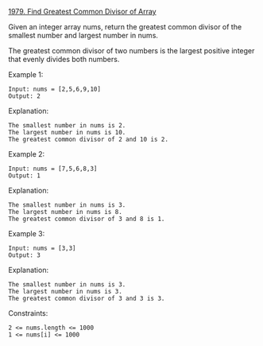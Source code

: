 [1979. Find Greatest Common Divisor of Array](https://leetcode.com/problems/find-greatest-common-divisor-of-array/)

Given an integer array nums, return the greatest common divisor of the smallest number and largest number in nums.

The greatest common divisor of two numbers is the largest positive integer that evenly divides both numbers.



Example 1:
```
Input: nums = [2,5,6,9,10]
Output: 2
```
Explanation:
```
The smallest number in nums is 2.
The largest number in nums is 10.
The greatest common divisor of 2 and 10 is 2.
```
Example 2:
```
Input: nums = [7,5,6,8,3]
Output: 1
```
Explanation:
```
The smallest number in nums is 3.
The largest number in nums is 8.
The greatest common divisor of 3 and 8 is 1.
```
Example 3:
```
Input: nums = [3,3]
Output: 3
```
Explanation:
```
The smallest number in nums is 3.
The largest number in nums is 3.
The greatest common divisor of 3 and 3 is 3.
```
Constraints:
```
2 <= nums.length <= 1000
1 <= nums[i] <= 1000
```